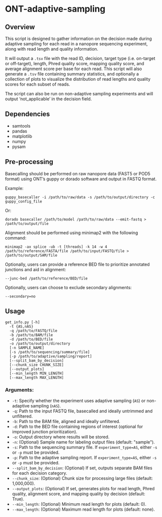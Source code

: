 # ONT-adaptive-sampling

## Overview

This script is designed to gather information on the decision made during adaptive sampling for each read in a nanopore sequencing experiment, along with read length and quality information.

It will output a `.tsv` file with the read ID, decision, target type (i.e. on-target or off-target), length, Phred quality score, mapping quality score, and average alignment score per base for each read. This script will also generate a `.tsv` file containing summary statistics, and optionally a collection of plots to visualize the distribution of read lengths and quality scores for each subset of reads.

The script can also be run on non-adaptive sampling experiments and will output ‘not_applicable’ in the decision field.

## Dependencies

- samtools
- pandas
- matplotlib
- numpy
- pysam

## Pre-processing

Basecalling should be performed on raw nanopore data (FAST5 or POD5 format) using ONT’s guppy or dorado software and output in FASTQ format.

Example:

    guppy_basecaller -i /path/to/raw/data -s /path/to/output/directory -c guppy_config_file

Or:

    dorado basecaller /path/to/model /path/to/raw/data --emit-fastq > /path/to/output/file

Alignment should be performed using minimap2 with the following command:

    minimap2 -ax splice -ub -t [threads] -k 14 -w 4 /path/to/reference/FASTA/file /path/to/input/FASTQ/file > /path/to/output/SAM/file

Optionally, users can provide a reference BED file to prioritize annotated junctions and aid in alignment:

    --junc-bed /path/to/reference/BED/file

Optionally, users can choose to exclude secondary alignments:

    --secondary=no

## Usage


    get_info.py [-h]
      -t {AS,nAS}
      -q /path/to/FASTQ/file
      -b /path/to/BAM/file
      -d /path/to/BED/file
      -o /path/to/output/directory
      [-n SAMPLE_NAME]
      [-s /path/to/sequencing/summary/file]
      [-p /path/to/adaptive/sampling/report]
      [--split_bam_by_decision]
      [--chunk_size CHUNK_SIZE]
      [--output_plots]
      [--min_length MIN_LENGTH]
      [--max_length MAX_LENGTH]


### Arguments:

- `-t`: Specify whether the experiment uses adaptive sampling (`AS`) or non-adaptive sampling (`nAS`).
- `-q`: Path to the input FASTQ file, basecalled and ideally untrimmed and unfiltered.
- `-b`: Path to the BAM file, aligned and ideally unfiltered.
- `-d`: Path to the BED file containing regions of interest (optional for improved junction prioritization).
- `-o`: Output directory where results will be stored.
- `-n`: (Optional) Sample name for labeling output files (default: "sample").
- `-s`: Path to the sequencing summary file. If `experiment_type=AS`, either `-s` or `-p` must be provided.
- `-p`: Path to the adaptive sampling report. If `experiment_type=AS`, either `-s` or `-p` must be provided.
- `--split_bam_by_decision`: (Optional) If set, outputs separate BAM files for each decision category.
- `--chunk_size`: (Optional) Chunk size for processing large files (default: 1,000,000).
- `--output_plots`: (Optional) If set, generates plots for read length, Phred quality, alignment score, and mapping quality by decision (default: True).
- `--min_length`: (Optional) Minimum read length for plots (default: 0).
- `--max_length`: (Optional) Maximum read length for plots (default: none).
